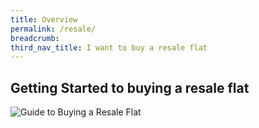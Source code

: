 ```yaml
---
title: Overview
permalink: /resale/
breadcrumb: 
third_nav_title: I want to buy a resale flat
---
```



## Getting Started to buying a resale flat

![Guide to Buying a Resale Flat](https://www.hdb.gov.sg/cs/infoweb/img/hdb-resale-portal-buyers-infographic.jpg;wa814283dea9e68219)

